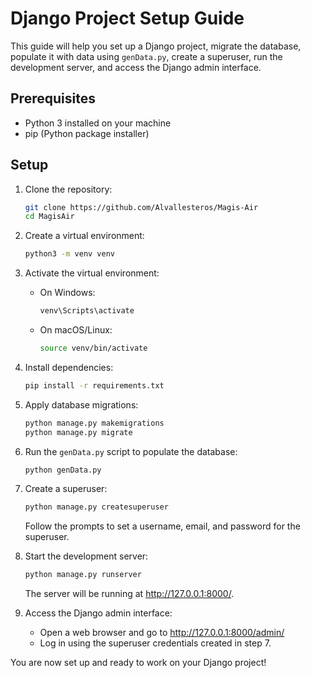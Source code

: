 # Django Project Setup Guide

This guide will help you set up a Django project, migrate the database, populate it with data using `genData.py`, create a superuser, run the development server, and access the Django admin interface.

## Prerequisites

- Python 3 installed on your machine
- pip (Python package installer)

## Setup

1. Clone the repository:

   ```bash
   git clone https://github.com/Alvallesteros/Magis-Air
   cd MagisAir
   ```

2. Create a virtual environment:

   ```bash
   python3 -m venv venv
   ```

3. Activate the virtual environment:

   - On Windows:

     ```bash
     venv\Scripts\activate
     ```

   - On macOS/Linux:

     ```bash
     source venv/bin/activate
     ```

4. Install dependencies:

   ```bash
   pip install -r requirements.txt
   ```

5. Apply database migrations:

   ```bash
   python manage.py makemigrations
   python manage.py migrate
   ```

6. Run the `genData.py` script to populate the database:

   ```bash
   python genData.py
   ```

7. Create a superuser:

   ```bash
   python manage.py createsuperuser
   ```

   Follow the prompts to set a username, email, and password for the superuser.

8. Start the development server:

   ```bash
   python manage.py runserver
   ```

   The server will be running at http://127.0.0.1:8000/.

9. Access the Django admin interface:

   - Open a web browser and go to http://127.0.0.1:8000/admin/
   - Log in using the superuser credentials created in step 7.

You are now set up and ready to work on your Django project!
